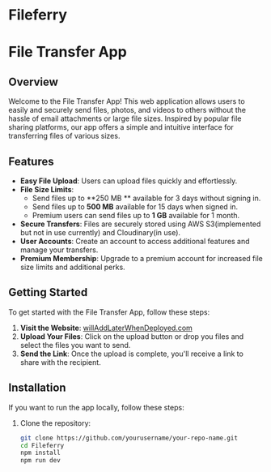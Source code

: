# Fileferry
# File Transfer App
## Overview

Welcome to the File Transfer App! This web application allows users to easily and securely send files, photos, and videos to others without the hassle of email attachments or large file sizes. Inspired by popular file sharing platforms, our app offers a simple and intuitive interface for transferring files of various sizes.

## Features

- **Easy File Upload**: Users can upload files quickly and effortlessly.
- **File Size Limits**: 
  - Send files up to **250 MB ** available for 3 days without signing in.
  - Send files up to **500 MB** available for 15 days when signed in.
  - Premium users can send files up to **1 GB** available for 1 month.
- **Secure Transfers**: Files are securely stored using AWS S3(implemented but not in use currently) and Cloudinary(in use).
- **User Accounts**: Create an account to access additional features and manage your transfers.
- **Premium Membership**: Upgrade to a premium account for increased file size limits and additional perks.

## Getting Started

To get started with the File Transfer App, follow these steps:

1. **Visit the Website**: [willAddLaterWhenDeployed.com](#)
2. **Upload Your Files**: Click on the upload button or drop you files and select the files you want to send.
3. **Send the Link**: Once the upload is complete, you'll receive a link to share with the recipient.

## Installation

If you want to run the app locally, follow these steps:

1. Clone the repository:
   ```bash
   git clone https://github.com/yourusername/your-repo-name.git
   cd Fileferry
   npm install
   npm run dev
